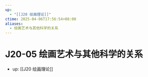 ```yaml
---
up:
  - "[[J20 绘画理论]]"
ctime: 2025-04-06T17:56:54+08:00
aliases:
  - 绘画艺术与其他科学的关系
---
```


# J20-05 绘画艺术与其他科学的关系

- up: [[J20 绘画理论]]
